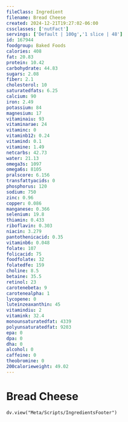 ```yaml
---
fileClass: Ingredient
filename: Bread Cheese
created: 2024-12-21T19:27:02-06:00
cssclasses: ['nutFact']
servings: ['Default | 100g','1 slice | 48']
id: 167944
foodgroup: Baked Foods
calories: 408
fat: 20.83
protein: 10.42
carbohydrate: 44.83
sugars: 2.08
fiber: 2.1
cholesterol: 10
saturatedfats: 6.25
calcium: 90
iron: 2.49
potassium: 84
magnesium: 17
vitaminaiu: 93
vitaminarae: 24
vitaminc: 0
vitaminb12: 0.24
vitamind: 0.1
vitamine: 1.49
netcarbs: 42.73
water: 21.13
omega3s: 1097
omega6s: 8105
pralscore: 6.156
transfattyacids: 0
phosphorus: 120
sodium: 750
zinc: 0.96
copper: 0.086
manganese: 0.366
selenium: 19.8
thiamin: 0.433
riboflavin: 0.303
niacin: 3.279
pantothenicacid: 0.35
vitaminb6: 0.048
folate: 107
folicacid: 75
foodfolate: 32
folatedfe: 159
choline: 8.5
betaine: 35.5
retinol: 23
carotenebeta: 9
carotenealpha: 1
lycopene: 0
luteinzeaxanthin: 45
vitamindiu: 2
vitamink: 32.4
monounsaturatedfat: 4339
polyunsaturatedfat: 9203
epa: 0
dpa: 0
dha: 0
alcohol: 0
caffeine: 0
theobromine: 0
200calorieweight: 49.02
---
```


# Bread Cheese

```dataviewjs
dv.view("Meta/Scripts/IngredientsFooter")
```